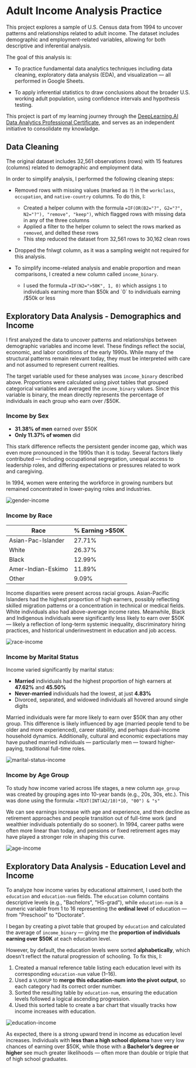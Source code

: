 # Adult Income Analysis Practice

This project explores a sample of U.S. Census data from 1994 to uncover patterns and relationships related to adult income. The dataset includes demographic and employment-related variables, allowing for both descriptive and inferential analysis.

The goal of this analysis is:

- To practice fundamental data analytics techniques including data cleaning, exploratory data analysis (EDA), and visualization — all performed in Google Sheets.

- To apply inferential statistics to draw conclusions about the broader U.S. working adult population, using confidence intervals and hypothesis testing.

This project is part of my learning journey through the [DeepLearning.AI Data Analytics Professional Certificate](https://www.deeplearning.ai/courses/data-analytics/), and serves as an independent initiative to consolidate my knowladge.

## Data Cleaning

The original dataset includes 32,561 observations (rows) with 15 features (columns) related to demographic and employment data.

In order to simplify analysis, I performed the following cleaning steps:

- Removed rows with missing values (marked as `?`) in the `workclass`, `occupation`, and `native-country` columns. To do this, I:
  - Created a helper column with the formula `=IF(OR(B2="?", G2="?", N2="?"), "remove", "keep")`, which flagged rows with missing data in any of the three columns
  - Applied a filter to the helper column to select the rows marked as `removed`, and delted these rows
  - This step reduced the dataset from 32,561 rows to 30,162 clean rows

- Dropped the fnlwgt column, as it was a sampling weight not required for this analysis.
  
- To simplify income-related analysis and enable proportion and mean comparisons, I created a new column called `income_binary`.
  - I used the formula `=IF(N2=">50K", 1, 0)` which assigns `1` to individuals earning more than $50k and `0` to individuals earning /$50k or less

## Exploratory Data Analysis - Demographics and Income 

I first analyzed the data to uncover patterns and relationships between demographic variables and income level. 
These findings reflect the social, economic, and labor conditions of the early 1990s. While many of the structural patterns remain relevant today, they must be interpreted with care and not assumed to represent current realities.

The target variable used for these analyses was `income_binary` described above.
Proportions were calculated using pivot tables that grouped categorical variables and averaged the `income_binary` values. Since this variable is binary, the mean directly represents the percentage of individuals in each group who earn over /$50K.

### Income by Sex

- **31.38% of men** earned over \$50K  
- **Only 11.37% of women** did

This stark difference reflects the persistent gender income gap, which was even more pronounced in the 1990s than it is today. Several factors likely contributed — including occupational segregation, unequal access to leadership roles, and differing expectations or pressures related to work and caregiving.

In 1994, women were entering the workforce in growing numbers but remained concentrated in lower-paying roles and industries. 

![gender-income](charts/sex_income.png)

### Income by Race

| Race                   | % Earning >\$50K |
|------------------------|------------------|
| Asian-Pac-Islander     | 27.71%           |
| White                  | 26.37%           |
| Black                  | 12.99%           |
| Amer-Indian-Eskimo     | 11.89%           |
| Other                  | 9.09%            |

Income disparities were present across racial groups. Asian-Pacific Islanders had the highest proportion of high earners, possibly reflecting skilled migration patterns or a concentration in technical or medical fields. White individuals also had above-average income rates. Meanwhile, Black and Indigenous individuals were significantly less likely to earn over \$50K — likely a reflection of long-term systemic inequality, discriminatory hiring practices, and historical underinvestment in education and job access.

![race-income](charts/race_income.png)

### Income by Marital Status

Income varied significantly by marital status:

- **Married** individuals had the highest proportion of high earners at **47.62%** and **45.50%**
- **Never-married** individuals had the lowest, at just **4.83%**
- Divorced, separated, and widowed individuals all hovered around single digits

Married individuals were far more likely to earn over \$50K than any other group. This difference is likely influenced by age (married people tend to be older and more experienced), career stability, and perhaps dual-income household dynamics. 
Additionally, cultural and economic expectations may have pushed married individuals — particularly men — toward higher-paying, traditional full-time roles.

![marital-status-income](charts/marital_status_income.png)

### Income by Age Group

To study how income varied across life stages, a new column `age_group` was created by grouping ages into 10-year bands (e.g., 20s, 30s, etc.). This was done using the formula: `=TEXT(INT(A2/10)*10, "00") & "s"`

We can see earnings increase with age and experience, and then decline as retirement approaches and people transition out of full-time work (and wealthier individuals potentially do so sooner). 
In 1994, career paths were often more linear than today, and pensions or fixed retirement ages may have played a stronger role in shaping this curve.

![age-income](charts/age_income.png)

## Exploratory Data Analysis - Education Level and Income

To analyze how income varies by educational attainment, I used both the `education` and `education-num` fields. The `education` column contains descriptive levels (e.g., "Bachelors", "HS-grad"), while `education-num` is a numeric variable from 1 to 16 representing the **ordinal level** of education — from "Preschool" to "Doctorate".

I began by creating a pivot table that grouped by `education` and calculated the average of `income_binary` — giving me the **proportion of individuals earning over \$50K** at each education level.

However, by default, the education levels were sorted **alphabetically**, which doesn't reflect the natural progression of schooling. To fix this, I:

1. Created a manual reference table listing each education level with its corresponding `education-num` value (1–16).
2. Used a `VLOOKUP` to **merge this education-num into the pivot output**, so each category had its correct order number.
3. Sorted the resulting table by `education-num`, ensuring the education levels followed a logical ascending progression.
4. Used this sorted table to create a bar chart that visually tracks how income increases with education.

![education-income](charts/education_income.png)

As expected, there is a strong upward trend in income as education level increases. Individuals with **less than a high school diploma** have very low chances of earning over \$50K, while those with a **Bachelor’s degree or higher** see much greater likelihoods — often more than double or triple that of high school graduates.


